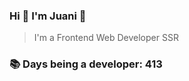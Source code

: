 ### Hi 👋 I&#39;m Juani 🦁

> I&#39;m a Frontend Web Developer SSR

### 📚 Days being a developer: 413
